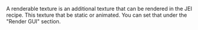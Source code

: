 A renderable texture is an additional texture that can be rendered in the JEI recipe. This texture that be static or animated. You can set that under the "Render GUI" section.